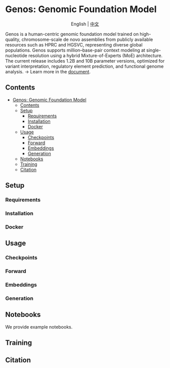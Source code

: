 # Genos: Genomic Foundation Model

<p align="center">
  English | <a href="README_zh.md">中文</a>
</p>


Genos is a human-centric genomic foundation model trained on high-quality, chromosome-scale de novo assemblies from publicly available resources such as HPRC and HGSVC, representing diverse global populations. Genos supports million–base-pair context modeling at single-nucleotide resolution using a hybrid Mixture-of-Experts (MoE) architecture. The current release includes 1.2B and 10B parameter versions, optimized for variant interpretation, regulatory element prediction, and functional genome analysis.
→ Learn more in the <a href="Documents/README.md">document</a>.
## Contents


- [Genos: Genomic Foundation Model](#genosgenomicfoundationmodel)
  - [Contents](#contents)
  - [Setup](#setup)
    - [Requirements](#requirements)
    - [Installation](#installation)
    - [Docker](#docker)
  - [Usage](#usage)
    - [Checkpoints](#checkpoints)
    - [Forward](#forward)
    - [Embeddings](#embeddings)
    - [Generation](#generation)
  - [Notebooks](#notebooks)
  - [Training](#training)
  - [Citation](#citation)
  
## Setup

### Requirements

### Installation

### Docker

## Usage

### Checkpoints

### Forward

### Embeddings

### Generation

## Notebooks
We provide example notebooks.

## Training

## Citation